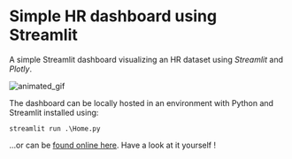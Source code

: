 # Simple HR dashboard using Streamlit

A simple Streamlit dashboard visualizing an HR dataset using *Streamlit* and *Plotly*.

![animated_gif](https://github.com/MichlF/projects/blob/main/data_science/hr_dashboard/output/streamlit_dashboard_v01.gif?raw=true)

The dashboard can be locally hosted in an environment with Python and Streamlit installed using:

```shell
streamlit run .\Home.py
```

...or can be [found online here](#). Have a look at it yourself !